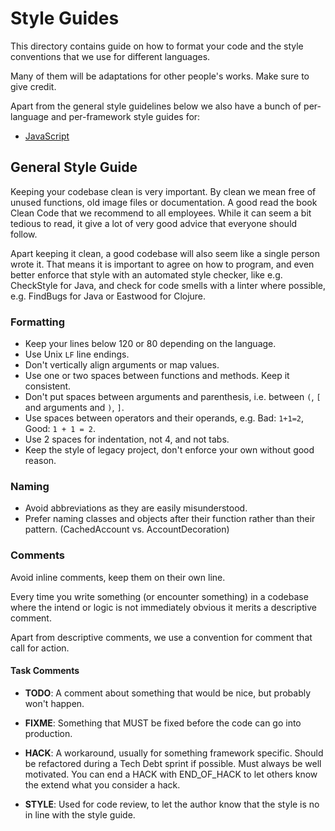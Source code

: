 # Style Guides

This directory contains guide on how to format your code and the style
conventions that we use for different languages.

Many of them will be adaptations for other people's works. Make sure
to give credit.

Apart from the general style guidelines below we also have a bunch of
per-language and per-framework style guides for:

- [JavaScript](javascript)


## General Style Guide

Keeping your codebase clean is very important. By clean we mean free of unused functions,
old image files or documentation. A good read the book Clean Code that we recommend to all
employees. While it can seem a bit tedious to read, it give a lot of very good advice that
everyone should follow.

Apart keeping it clean, a good codebase will also seem like a single person wrote it.
That means it is important to agree on how to program, and even better enforce that style
with an automated style checker, like e.g. CheckStyle for Java, and check for code smells
with a linter where possible, e.g. FindBugs for Java or Eastwood for Clojure.


### Formatting

- Keep your lines below 120 or 80 depending on the language.
- Use Unix `LF` line endings.
- Don't vertically align arguments or map values.
- Use one or two spaces between functions and methods. Keep it consistent.
- Don't put spaces between arguments and parenthesis, i.e. between `(`, `[` and arguments and `)`, `]`.
- Use spaces between operators and their operands, e.g. Bad: `1+1=2`, Good: `1 + 1 = 2`.
- Use 2 spaces for indentation, not 4, and not tabs.
- Keep the style of legacy project, don't enforce your own without good reason.


### Naming

- Avoid abbreviations as they are easily misunderstood.
- Prefer naming classes and objects after their function rather than their pattern.
  (CachedAccount vs. AccountDecoration)


### Comments

Avoid inline comments, keep them on their own line.

Every time you write something (or encounter something) in a codebase where the intend or logic
is not immediately obvious it merits a descriptive comment.

Apart from descriptive comments, we use a convention for comment that call for action.


#### Task Comments

- __TODO__: A comment about something that would be nice, but probably won't happen.

- __FIXME__: Something that MUST be fixed before the code can go into production.

- __HACK__: A workaround, usually for something framework specific.
  Should be refactored during a Tech Debt sprint if possible. Must always be well motivated.
  You can end a HACK with END_OF_HACK to let others know the extend what you consider a hack.

- __STYLE__: Used for code review, to let the author know that the style is no in line with the style guide.
